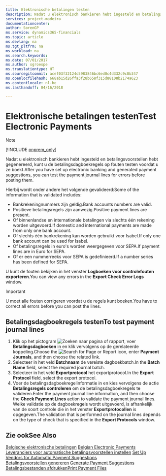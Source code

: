 ```yaml
---
title: Elektronische betalingen testen
description: Nadat u elektronisch bankieren hebt ingesteld en betalingsvoorstellen hebt gegenereerd, kunt u de betalingsdagboekregels op fouten testen voordat u ze boekt.
services: project-madeira
documentationcenter: 
author: SorenGP
ms.service: dynamics365-financials
ms.topic: article
ms.devlang: na
ms.tgt_pltfrm: na
ms.workload: na
ms.search.keywords: 
ms.date: 07/01/2017
ms.author: sgroespe
ms.translationtype: HT
ms.sourcegitcommit: acef03f32124c5983846bc6ed0c4d332c9c8b347
ms.openlocfilehash: 668ab15d26ffa3f28b658f315d88108b2174a623
ms.contentlocale: nl-be
ms.lasthandoff: 04/16/2018

---
```

# <a name="test-electronic-payments"></a><span data-ttu-id="93457-103">Elektronische betalingen testen</span><span class="sxs-lookup"><span data-stu-id="93457-103">Test Electronic Payments</span></span>
> [!Note]
> [!INCLUDE [onprem_only](../../includes/onprem_only_md.md)]

<span data-ttu-id="93457-104">Nadat u elektronisch bankieren hebt ingesteld en betalingsvoorstellen hebt gegenereerd, kunt u de betalingsdagboekregels op fouten testen voordat u ze boekt.</span><span class="sxs-lookup"><span data-stu-id="93457-104">After you have set up electronic banking and generated payment suggestions, you can test the payment journal lines for errors before posting them.</span></span>  

<span data-ttu-id="93457-105">Hierbij wordt onder andere het volgende gevalideerd:</span><span class="sxs-lookup"><span data-stu-id="93457-105">Some of the information that is validated includes:</span></span>  

- <span data-ttu-id="93457-106">Bankrekeningnummers zijn geldig.</span><span class="sxs-lookup"><span data-stu-id="93457-106">Bank accounts numbers are valid.</span></span>  
- <span data-ttu-id="93457-107">Positieve betalingsregels zijn aanwezig.</span><span class="sxs-lookup"><span data-stu-id="93457-107">Positive payment lines are present.</span></span>  
- <span data-ttu-id="93457-108">Of binnenlandse en internationale betalingen via slechts één rekening worden uitgevoerd.</span><span class="sxs-lookup"><span data-stu-id="93457-108">If domestic and international payments are made from only one bank account.</span></span>  
- <span data-ttu-id="93457-109">Of slechts één bankrekening kan worden gebruikt voor Isabel.</span><span class="sxs-lookup"><span data-stu-id="93457-109">If only one bank account can be used for Isabel.</span></span>  
- <span data-ttu-id="93457-110">Of betalingsregels in euro's worden weergegeven voor SEPA.</span><span class="sxs-lookup"><span data-stu-id="93457-110">If payment lines are in Euro for SEPA.</span></span>  
- <span data-ttu-id="93457-111">Of er een nummerreeks voor SEPA is gedefinieerd.</span><span class="sxs-lookup"><span data-stu-id="93457-111">If a number series has been defined for SEPA.</span></span>  

<span data-ttu-id="93457-112">U kunt de fouten bekijken in het venster **Logboeken voor controlefouten exporteren**.</span><span class="sxs-lookup"><span data-stu-id="93457-112">You can view any errors in the **Export Check Error Logs** window.</span></span>  

> [!IMPORTANT]  
>  <span data-ttu-id="93457-113">U moet alle fouten corrigeren voordat u de regels kunt boeken.</span><span class="sxs-lookup"><span data-stu-id="93457-113">You have to correct all errors before you can post the lines.</span></span>  

## <a name="to-test-payment-journal-lines"></a><span data-ttu-id="93457-114">Betalingsdagboekregels testen</span><span class="sxs-lookup"><span data-stu-id="93457-114">To test payment journal lines</span></span>  

1.  <span data-ttu-id="93457-115">Klik op het pictogram ![Zoeken naar pagina of rapport](../../media/ui-search/search_small.png "pictogram Zoeken naar pagina of rapport"), voer **Betalingsdagboeken** in en klik vervolgens op de gerelateerde koppeling.</span><span class="sxs-lookup"><span data-stu-id="93457-115">Choose the ![Search for Page or Report](../../media/ui-search/search_small.png "Search for Page or Report icon") icon, enter **Payment Journals**, and then choose the related link.</span></span>  
2.  <span data-ttu-id="93457-116">Selecteer in het veld **Batchnaam** de vereiste dagboekbatch.</span><span class="sxs-lookup"><span data-stu-id="93457-116">In the **Batch Name** field, select the required journal batch.</span></span>  
3.  <span data-ttu-id="93457-117">Selecteer in het veld **Exportprotocol** het exportprotocol.</span><span class="sxs-lookup"><span data-stu-id="93457-117">In the **Export Protocol** field, select the export protocol.</span></span>  
4.  <span data-ttu-id="93457-118">Voer de betalingsdagboekregelinformatie in en kies vervolgens de actie **Betalingsregels controleren** om de betalingsdagboekregels te valideren.</span><span class="sxs-lookup"><span data-stu-id="93457-118">Enter the payment journal line information, and then choose the **Check Payment Lines** action to validate the payment journal lines.</span></span> <span data-ttu-id="93457-119">Welke validatie op de dagboekregels wordt uitgevoerd, is afhankelijk van de soort controle die in het venster **Exportprotocollen** is opgegeven.</span><span class="sxs-lookup"><span data-stu-id="93457-119">The validation that is performed on the journal lines depends on the type of check that is specified in the **Export Protocols** window.</span></span>  

## <a name="see-also"></a><span data-ttu-id="93457-120">Zie ook</span><span class="sxs-lookup"><span data-stu-id="93457-120">See Also</span></span>  
 <span data-ttu-id="93457-121">[Belgische elektronische betalingen](belgian-electronic-payments.md) </span><span class="sxs-lookup"><span data-stu-id="93457-121">[Belgian Electronic Payments](belgian-electronic-payments.md) </span></span>  
 <span data-ttu-id="93457-122">[Leveranciers voor automatische betalingsvoorstellen instellen](how-to-set-up-vendors-for-automatic-payment-suggestions.md) </span><span class="sxs-lookup"><span data-stu-id="93457-122">[Set Up Vendors for Automatic Payment Suggestions](how-to-set-up-vendors-for-automatic-payment-suggestions.md) </span></span>  
 <span data-ttu-id="93457-123">[Betalingsvoorstellen genereren](how-to-generate-payment-suggestions.md) </span><span class="sxs-lookup"><span data-stu-id="93457-123">[Generate Payment Suggestions](how-to-generate-payment-suggestions.md) </span></span>  
 [<span data-ttu-id="93457-124">Betalingsbestanden afdrukken</span><span class="sxs-lookup"><span data-stu-id="93457-124">Print Payment Files</span></span>](how-to-print-payment-files.md)

